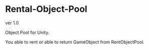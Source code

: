 # Rental-Object-Pool

ver 1.0

Object Pool for Unity.

You able to rent or able to return GameObject from RentObjectPool.
